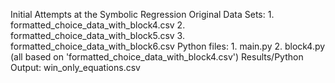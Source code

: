 Initial Attempts at the Symbolic Regression 
Original Data Sets: 1. formatted_choice_data_with_block4.csv 2. formatted_choice_data_with_block5.csv 3. formatted_choice_data_with_block6.csv
Python files: 1. main.py 2. block4.py (all based on 'formatted_choice_data_with_block4.csv')
Results/Python Output: win_only_equations.csv 
